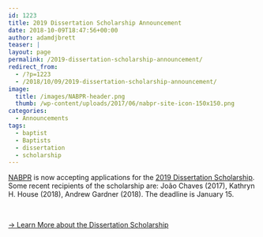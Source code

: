 ```yaml
---
id: 1223
title: 2019 Dissertation Scholarship Announcement
date: 2018-10-09T18:47:56+00:00
author: adamdjbrett
teaser: |
layout: page
permalink: /2019-dissertation-scholarship-announcement/
redirect_from:
  - /?p=1223
  - /2018/10/09/2019-dissertation-scholarship-announcement/
image:
  title: /images/NABPR-header.png
  thumb: /wp-content/uploads/2017/06/nabpr-site-icon-150x150.png
categories:
  - Announcements
tags:
  - baptist
  - Baptists
  - dissertation
  - scholarship
---
```

[NABPR](/) is now accepting applications for the [2019 Dissertation Scholarship](/dissertation/). Some recent recipients of the scholarship are: João Chaves (2017), Kathryn H. House (2018), Andrew Gardner (2018). The deadline is January 15.

&nbsp;

[→ Learn More about the Dissertation Scholarship](/dissertation/)

